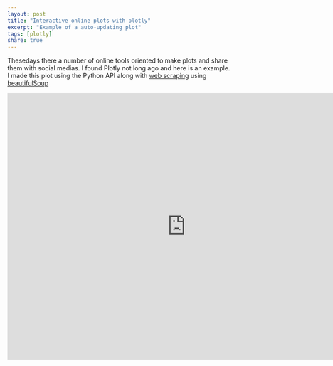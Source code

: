 ```yaml
---
layout: post
title: "Interactive online plots with plotly"
excerpt: "Example of a auto-updating plot"
tags: [plotly]
share: true
---
```


Thesedays there a number of online tools oriented to make plots and share them with social medias. I found Plotly not long ago and here is an example. I made this plot using the Python API along with [web scraping](http://en.wikipedia.org/wiki/Web_scraping) using [beautifulSoup](http://www.crummy.com/software/BeautifulSoup/)

<iframe width="800" height="600" frameborder="0" seamless="seamless" scrolling="no" src="https://plot.ly/~rvalenzuela/16/800/600"></iframe>
